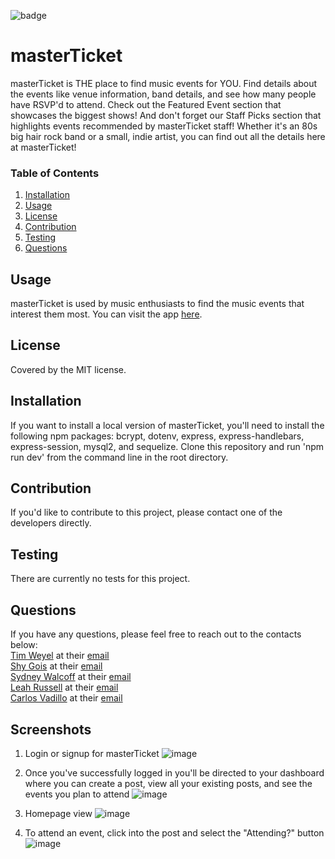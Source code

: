 
![badge](https://img.shields.io/badge/license-MIT-brightgreen)

# masterTicket

 masterTicket is THE place to find music events for YOU. Find details about the events like venue information, band details, and see how many people have RSVP'd to attend. Check out the Featured Event section that showcases the biggest shows! And don't forget our Staff Picks section that highlights events recommended by masterTicket staff! Whether it's an 80s big hair rock band or a small, indie artist, you can find out all the details here at masterTicket!

### Table of Contents
1. [Installation](#installation)
2. [Usage](#usage)
3. [License](#license)
4. [Contribution](#contribution)
5. [Testing](#testing)
6. [Questions](#questions)

## Usage
masterTicket is used by music enthusiasts to find the music events that interest them most. You can visit the app [here](http://masterticket.herokuapp.com/).

## License
Covered by the MIT license.

## Installation
If you want to install a local version of masterTicket, you'll need to install the following npm packages: bcrypt, dotenv, express, express-handlebars, express-session, mysql2, and sequelize. Clone this repository and run 'npm run dev' from the command line in the root directory.

## Contribution
If you'd like to contribute to this project, please contact one of the developers directly.

## Testing
There are currently no tests for this project.

## Questions
If you have any questions, please feel free to reach out to the contacts below:
<br>
[Tim Weyel](https://github.com/TimWeyel) at their [email](mailto:%20tweyel@gmail.com) <br>
[Shy Gois](https://github.com/Shygois) at their [email](mailto:shayana.gois@att.net)
<br>
[Sydney Walcoff](https://github.com/sydneywalcoff) at their [email](mailto:sydney.walcoff@gmail.com)
<br>
[Leah Russell](https://github.com/squidbeaks) at their [email](mailto:leahsigridrussell@gmail.com)
<br>
[Carlos Vadillo](https://github.com/cvadillo) at their [email](mailto:cavarod@gmail.com)

## Screenshots
1. Login or signup for masterTicket
![image](https://user-images.githubusercontent.com/77821135/118913331-1afd7200-b8de-11eb-936f-2c6152af61ab.png)

2. Once you've successfully logged in you'll be directed to your dashboard where you can create a post, view all your existing posts, and see the events you plan to attend
![image](https://user-images.githubusercontent.com/77821135/118913547-85aead80-b8de-11eb-95b0-190c3bf08f46.png)

3. Homepage view
![image](https://user-images.githubusercontent.com/77821135/118913968-4af94500-b8df-11eb-89d0-025f9464789e.png)

4. To attend an event, click into the post and select the "Attending?" button
![image](https://user-images.githubusercontent.com/77821135/118914393-fdc9a300-b8df-11eb-93b0-aabb4fddc7a0.png)


